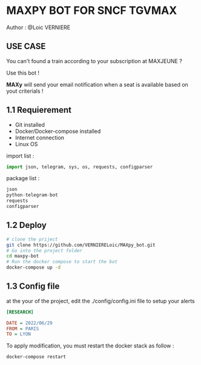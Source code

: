 # MAXPY BOT FOR SNCF TGVMAX

Author : @Loic VERNIERE

## USE CASE

You can't found a train according to your subscription at MAXJEUNE ? 

Use this bot ! 

**MAXy** will send your email notification when a seat is available based on yout criterials !

## 1.1 Requierement
- Git installed
- Docker/Docker-compose installed
- Internet connection
- Linux OS

import list : 
```py
import json, telegram, sys, os, requests, configparser
```
package list : 
```py
json
python-telegram-bot
requests
configparser
```


## 1.2 Deploy

```bash
# clone the priject
git clone https://github.com/VERNIERELoic/MAXpy_bot.git
# Go into the project folder
cd maxpy-bot
# Run the docker compose to start the bot
docker-compose up -d
```

## 1.3 Config file

at the your of the project, edit the ./config/config.ini file to setup your alerts

```ini
[RESEARCH]

DATE = 2022/06/29
FROM = PARIS
TO = LYON
```

To apply modification, you must restart the docker stack as follow : 
```bash
docker-compose restart
```
